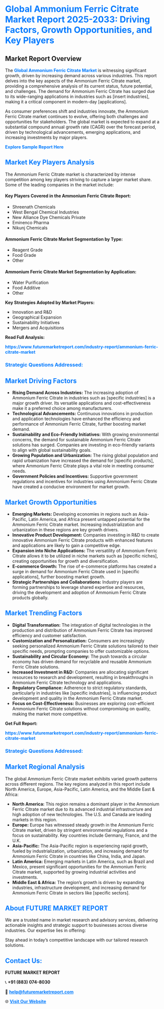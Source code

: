 <h1 style="color: #007BFF;">Global Ammonium Ferric Citrate Market Report 2025-2033: Driving Factors, Growth Opportunities, and Key Players</h1>

<section id="overview">
<h2>Market Report Overview</h2>
<p>The <a href="https://www.futuremarketreport.com/industry-report/ammonium-ferric-citrate-market" style="color: #007BFF; text-decoration: none;"><strong>Global Ammonium Ferric Citrate Market</strong></a> is witnessing significant growth, driven by increasing demand across various industries. This report delves into the key aspects of the Ammonium Ferric Citrate market, providing a comprehensive analysis of its current status, future potential, and challenges. The demand for Ammonium Ferric Citrate has surged due to its wide-ranging applications in industries such as [insert industries], making it a critical component in modern-day [applications].</p>
<p>As consumer preferences shift and industries innovate, the Ammonium Ferric Citrate market continues to evolve, offering both challenges and opportunities for stakeholders. The global market is expected to expand at a substantial compound annual growth rate (CAGR) over the forecast period, driven by technological advancements, emerging applications, and increasing investments by major players.</p>
</section>

<section id="overview">
<p><a href="https://www.futuremarketreport.com/request-sample/reportId=87260" style="color: #007BFF; text-decoration: none;"><strong>Explore Sample Report Here</strong></a></p>
</section>

<section id="key-players">
<h2 style="color: #007BFF;">Market Key Players Analysis</h2>
<p>The Ammonium Ferric Citrate market is characterized by intense competition among key players striving to capture a larger market share. Some of the leading companies in the market include:</p>
<h4>Key Players Covered in the Ammonium Ferric Citrate Report:</h4>
<ul><li>Shreenath Chemicals</li><li>West Bengal Chemical Industries</li><li>New Alliance Dye Chemicals Private</li><li>Eminenco Pharma</li><li>Nikunj Chemicals</li></ul>
<h4>Ammonium Ferric Citrate Market Segmentation by Type:</h4>
<ul><li>Reagent Grade</li><li>Food Grade</li><li>Other</li></ul>

<h4>Ammonium Ferric Citrate Market Segmentation by Application:</h4>
<ul><li>Water Purification</li><li>Food Additive</li><li>Other</li></ul>
<p><strong>Key Strategies Adopted by Market Players:</strong></p>
<ul>
<li>Innovation and R&D</li>
<li>Geographical Expansion</li>
<li>Sustainability Initiatives</li>
<li>Mergers and Acquisitions</li>
</ul>
</section>

<section>
<p><strong>Read Full Analysis: </strong></p><a href="https://www.futuremarketreport.com/industry-report/ammonium-ferric-citrate-market" style="color: #007BFF; text-decoration: none;"><strong>https://www.futuremarketreport.com/industry-report/ammonium-ferric-citrate-market</strong></a>
<h3 style="color: #007BFF;">Strategic Questions Addressed:</h3>
</section>

<section id="driving-factors">
<h2 style="color: #007BFF;">Market Driving Factors</h2>
<ul>
<li><strong>Rising Demand Across Industries:</strong> The increasing adoption of Ammonium Ferric Citrate in industries such as [specific industries] is a major growth driver. Its versatile applications and cost-effectiveness make it a preferred choice among manufacturers.</li>
<li><strong>Technological Advancements:</strong> Continuous innovations in production and application technologies have enhanced the efficiency and performance of Ammonium Ferric Citrate, further boosting market demand.</li>
<li><strong>Sustainability and Eco-Friendly Initiatives:</strong> With growing environmental concerns, the demand for sustainable Ammonium Ferric Citrate solutions has surged. Companies are investing in eco-friendly variants to align with global sustainability goals.</li>
<li><strong>Growing Population and Urbanization:</strong> The rising global population and rapid urbanization have increased the demand for [specific products], where Ammonium Ferric Citrate plays a vital role in meeting consumer needs.</li>
<li><strong>Government Policies and Incentives:</strong> Supportive government regulations and incentives for industries using Ammonium Ferric Citrate have created a conducive environment for market growth.</li>
</ul>
</section>

<section id="growth-opportunities">
<h2 style="color: #007BFF;">Market Growth Opportunities</h2>
<ul>
<li><strong>Emerging Markets:</strong> Developing economies in regions such as Asia-Pacific, Latin America, and Africa present untapped potential for the Ammonium Ferric Citrate market. Increasing industrialization and urbanization in these regions are key growth drivers.</li>
<li><strong>Innovative Product Development:</strong> Companies investing in R&D to create innovative Ammonium Ferric Citrate products with enhanced features and applications are likely to gain a competitive edge.</li>
<li><strong>Expansion into Niche Applications:</strong> The versatility of Ammonium Ferric Citrate allows it to be utilized in niche markets such as [specific niches], creating opportunities for growth and diversification.</li>
<li><strong>E-commerce Growth:</strong> The rise of e-commerce platforms has created a surge in demand for Ammonium Ferric Citrate used in [specific applications], further boosting market growth.</li>
<li><strong>Strategic Partnerships and Collaborations:</strong> Industry players are forming partnerships to leverage shared expertise and resources, driving the development and adoption of Ammonium Ferric Citrate products globally.</li>
</ul>
</section>

<section id="trending-factors">
<h2 style="color: #007BFF;">Market Trending Factors</h2>
<ul>
<li><strong>Digital Transformation:</strong> The integration of digital technologies in the production and distribution of Ammonium Ferric Citrate has improved efficiency and customer satisfaction.</li>
<li><strong>Customization and Personalization:</strong> Consumers are increasingly seeking personalized Ammonium Ferric Citrate solutions tailored to their specific needs, prompting companies to offer customizable options.</li>
<li><strong>Sustainability and Circular Economy:</strong> The push towards a circular economy has driven demand for recyclable and reusable Ammonium Ferric Citrate solutions.</li>
<li><strong>Increased Investment in R&D:</strong> Companies are allocating significant resources to research and development, resulting in breakthroughs in Ammonium Ferric Citrate technology and applications.</li>
<li><strong>Regulatory Compliance:</strong> Adherence to strict regulatory standards, particularly in industries like [specific industries], is influencing product development and quality in the Ammonium Ferric Citrate market.</li>
<li><strong>Focus on Cost-Effectiveness:</strong> Businesses are exploring cost-efficient Ammonium Ferric Citrate solutions without compromising on quality, making the market more competitive.</li>
</ul>
</section>

<section>
<p><strong>Get Full Report: </strong></p><a href="https://www.futuremarketreport.com/industry-report/ammonium-ferric-citrate-market" style="color: #007BFF; text-decoration: none;"><strong>https://www.futuremarketreport.com/industry-report/ammonium-ferric-citrate-market</strong></a>
<h3 style="color: #007BFF;">Strategic Questions Addressed:</h3>
</section>


<section id="regional-analysis">
<h2 style="color: #007BFF;">Market Regional Analysis</h2>
<p>The global Ammonium Ferric Citrate market exhibits varied growth patterns across different regions. The key regions analyzed in this report include North America, Europe, Asia-Pacific, Latin America, and the Middle East & Africa:</p>
<ul>
<li><strong>North America:</strong> This region remains a dominant player in the Ammonium Ferric Citrate market due to its advanced industrial infrastructure and high adoption of new technologies. The U.S. and Canada are leading markets in this region.</li>
<li><strong>Europe:</strong> Europe has witnessed steady growth in the Ammonium Ferric Citrate market, driven by stringent environmental regulations and a focus on sustainability. Key countries include Germany, France, and the U.K.</li>
<li><strong>Asia-Pacific:</strong> The Asia-Pacific region is experiencing rapid growth, fueled by industrialization, urbanization, and increasing demand for Ammonium Ferric Citrate in countries like China, India, and Japan.</li>
<li><strong>Latin America:</strong> Emerging markets in Latin America, such as Brazil and Mexico, present significant opportunities for the Ammonium Ferric Citrate market, supported by growing industrial activities and investments.</li>
<li><strong>Middle East & Africa:</strong> The region’s growth is driven by expanding industries, infrastructure development, and increasing demand for Ammonium Ferric Citrate in sectors like [specific sectors].</li>
</ul>
</section>

<footer>
<h2 style="color: #007BFF;">About FUTURE MARKET REPORT</h2>
<p>We are a trusted name in market research and advisory services, delivering actionable insights and strategic support to businesses across diverse industries. Our expertise lies in offering:</p>

<p>Stay ahead in today’s competitive landscape with our tailored research solutions.</p>

<h2 style="color: #007BFF;">Contact Us:</h2>
<p><strong>FUTURE MARKET REPORT</strong></p>
<p>📞 <strong>+91 (883) 074-8030</strong></p>
<p>📧 <strong><a href="mailto:help@futuremarketreport.com" style="color: #007BFF;">help@futuremarketreport.com</a></strong></p>
<p>🌐 <strong><a href="https://www.futuremarketreport.com/" style="color: #007BFF;">Visit Our Website</a></strong></p>
</footer>